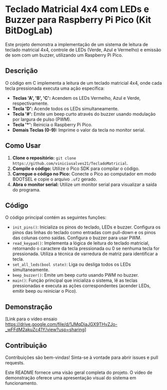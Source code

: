 # Teclado Matricial 4x4 com LEDs e Buzzer para Raspberry Pi Pico (Kit BitDogLab)

Este projeto demonstra a implementação de um sistema de leitura de teclado matricial 4x4, controle de LEDs (Verde, Azul e Vermelho) e emissão de som com um buzzer, utilizando um Raspberry Pi Pico.

## Descrição

O código em C implementa a leitura de um teclado matricial 4x4, onde cada tecla pressionada executa uma ação específica:

*   **Teclas 'A', 'B', 'C':** Acendem os LEDs Vermelho, Azul e Verde, respectivamente.
*   **Tecla 'D':** Acende todos os LEDs simultaneamente.
*   **Tecla '#':** Emite um beep curto através do buzzer usando modulação por largura de pulso (PWM).
*   **Tecla '*':** Reinicia o Raspberry Pi Pico.
*   **Demais Teclas (0-9):** Imprime o valor da tecla no monitor serial.

## Como Usar

1.  **Clone o repositório:** `git clone https://github.com/viniciusalves21/TecladoMatricial`.
2.  **Compile o código:** Utilize o Pico SDK para compilar o código.
3.  **Carregue o código no Pico:** Conecte o Pico ao computador em modo BOOTSEL e copie o arquivo `.uf2` gerado.
4.  **Abra o monitor serial:** Utilize um monitor serial para visualizar a saída do programa.

## Código

O código principal contém as seguintes funções:

*   `init_pins()`: Inicializa os pinos do teclado, LEDs e buzzer. Configura os pinos das linhas do teclado como entradas com pull-down e os pinos das colunas como saídas. Configura o buzzer para usar PWM.
*   `read_keypad()`: Implementa a lógica de leitura do teclado matricial, retornando o caractere da tecla pressionada ou 0 se nenhuma tecla for pressionada. Utiliza a técnica de varredura de matriz para identificar a tecla.
*   `set_all_leds(bool state)`: Liga ou desliga todos os LEDs simultaneamente.
*   `beep_buzzer()`: Emite um beep curto usando PWM no buzzer.
*   `main()`: Função principal que inicializa o sistema, lê as teclas pressionadas e executa as ações correspondentes (acender LEDs, emitir beep ou reiniciar o Pico).

## Demonstração

[Link para o vídeo ensaio https://drive.google.com/file/d/1JMqDiaJGX9THvZJo-_wFFdM2akuZc41Y/view?usp=sharing]

## Contribuição

Contribuições são bem-vindas! Sinta-se à vontade para abrir issues e pull requests.


Este README fornece uma visão geral completa do projeto. O vídeo de demonstração oferece uma apresentação visual do sistema em funcionamento.
